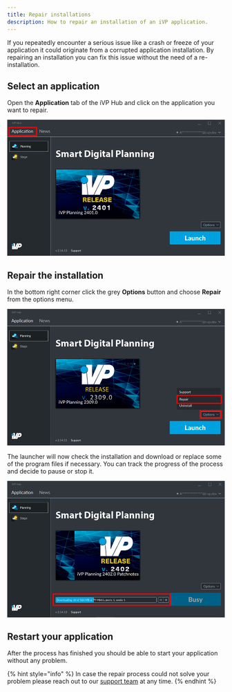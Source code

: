 ```yaml
---
title: Repair installations
description: How to repair an installation of an iVP application.
---
```


If you repeatedly encounter a serious issue like a crash or freeze of your application it could originate from a corrupted application installation. By repairing an installation you can fix this issue without the need of a re-installation.

## Select an application

Open the __Application__ tab of the iVP Hub and click on the application you want to repair.

![Select an application](../../../.gitbook/assets/hub_application.png)

## Repair the installation

In the bottom right corner click the grey __Options__ button and choose __Repair__ from the options menu.

![Repair the installation](../../../.gitbook/assets/hub_repair.png)

The launcher will now check the installation and download or replace some of the program files if necessary. You can track the progress of the process and decide to pause or stop it.

![Repair progress](../../../.gitbook/assets/hub_repair_progress.png)

## Restart your application

After the process has finished you should be able to start your application without any problem.

{% hint style="info" %}
In case the repair process could not solve your problem please reach out to our [support team](mailto:support@i-vp.dev) at any time.
{% endhint %}